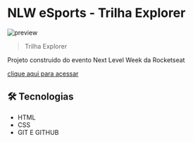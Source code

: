 # NLW eSports - Trilha Explorer

![preview](./.github/preview.png)

>Trilha Explorer

Projeto construido do evento Next Level Week da Rocketseat

[clique aqui para acessar](https://mcbrenoof.github.io/nlw/)

## 🛠 Tecnologias

- HTML
- CSS
- GIT E GITHUB
